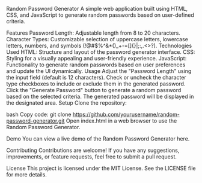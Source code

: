 Random Password Generator
A simple web application built using HTML, CSS, and JavaScript to generate random passwords based on user-defined criteria.

Features
Password Length: Adjustable length from 8 to 20 characters.
Character Types: Customizable selection of uppercase letters, lowercase letters, numbers, and symbols (!@#$%^&*()_+-=[]{}|;:,.<>?).
Technologies Used
HTML: Structure and layout of the password generator interface.
CSS: Styling for a visually appealing and user-friendly experience.
JavaScript: Functionality to generate random passwords based on user preferences and update the UI dynamically.
Usage
Adjust the "Password Length" using the input field (default is 12 characters).
Check or uncheck the character type checkboxes to include or exclude them in the generated password.
Click the "Generate Password" button to generate a random password based on the selected criteria.
The generated password will be displayed in the designated area.
Setup
Clone the repository:

bash
Copy code: git clone https://github.com/yourusername/random-password-generator.git
Open index.html in a web browser to use the Random Password Generator.

Demo
You can view a live demo of the Random Password Generator here.

Contributing
Contributions are welcome! If you have any suggestions, improvements, or feature requests, feel free to submit a pull request.

License
This project is licensed under the MIT License. See the LICENSE file for more details.

